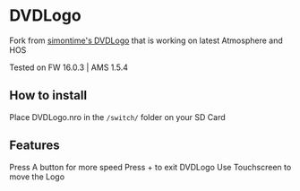 # DVDLogo
Fork from [simontime's DVDLogo](https://github.com/simontime/DVDLogo) that is working on latest Atmosphere and HOS

Tested on FW 16.0.3 | AMS 1.5.4

## How to install

Place DVDLogo.nro in the `/switch/` folder on your SD Card

## Features

Press A button for more speed
Press + to exit DVDLogo
Use Touchscreen to move the Logo
